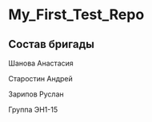 # My_First_Test_Repo

## Состав бригады

Шанова Анастасия

Старостин Андрей

Зарипов Руслан

Группа ЭН1-15
